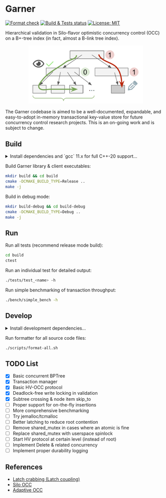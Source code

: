 # Garner

[![Format check](https://github.com/josehu07/garner/actions/workflows/format.yml/badge.svg)](https://github.com/josehu07/garner/actions?query=josehu07%3Aformat)
[![Build & Tests status](https://github.com/josehu07/garner/actions/workflows/build-n-tests.yml/badge.svg)](https://github.com/josehu07/garner/actions?query=josehu07%3Abuild_n_tests)
[![License: MIT](https://img.shields.io/badge/License-MIT-blue.svg)](https://opensource.org/licenses/MIT)

Hierarchical validation in Silo-flavor optimistic concurrency control (OCC) on a B+-tree index (in fact, almost a B-link tree index).

<p align="center">
    <img width="360px" src="HV-OCC.png">
</p>

The Garner codebase is aimed to be a well-documented, expandable, and easy-to-adopt in-memory transactional key-value store for future concurrency control research projects. This is an on-going work and is subject to change.

## Build

<details>
<summary>Install dependencies and `gcc` 11.x for full C++-20 support...</summary>

```bash
sudo add-apt-repository -y ppa:ubuntu-toolchain-r/test
sudo apt update
sudo apt upgrade

sudo apt install build-essential gcc-11 g++-11 cpp-11 cmake

sudo update-alternatives --install /usr/bin/gcc gcc /usr/bin/gcc-11 100
sudo update-alternatives --install /usr/bin/g++ g++ /usr/bin/g++-11 100
sudo update-alternatives --install /usr/bin/gcov gcov /usr/bin/gcov-11 100
```
</details>

Build Garner library & client executables:

```bash
mkdir build && cd build
cmake -DCMAKE_BUILD_TYPE=Release ..
make -j
```

Build in debug mode:

```bash
mkdir build-debug && cd build-debug
cmake -DCMAKE_BUILD_TYPE=Debug ..
make -j
```

## Run

Run all tests (recommend release mode build):

```bash
cd build
ctest
```

Run an individual test for detailed output:

```bash
./tests/test_<name> -h
```

Run simple benchmarking of transaction throughput:

```bash
./bench/simple_bench -h
```

## Develop

<details>
<summary>Install development dependencies...</summary>

```bash
sudo apt install clang-format python3-pip
pip3 install black matplotlib
```
</details>

Run formatter for all source code files:

```bash
./scripts/format-all.sh
```

## TODO List

- [x] Basic concurrent BPTree
- [x] Transaction manager
- [x] Basic HV-OCC protocol
- [x] Deadlock-free write locking in validation
- [x] Subtree crossing & node item skip_to
- [ ] Proper support for on-the-fly insertions
- [ ] More comprehensive benchmarking
- [ ] Try jemalloc/tcmalloc
- [ ] Better latching to reduce root contention
- [ ] Remove shared_mutex in cases where an atomic is fine
- [ ] Replace shared_mutex with userspace spinlock
- [ ] Start HV protocol at certain level (instead of root)
- [ ] Implement Delete & related concurrency
- [ ] Implement proper durability logging

## References

- [Latch crabbing (Latch coupling)](https://15445.courses.cs.cmu.edu/fall2018/slides/09-indexconcurrency.pdf)
- [Silo OCC](https://dl.acm.org/doi/10.1145/2517349.2522713)
- [Adaptive OCC](http://www.vldb.org/pvldb/vol12/p584-guo.pdf)
